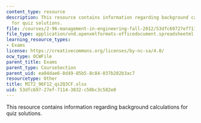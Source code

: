 ```yaml
---
content_type: resource
description: This resource contains information regarding background calculations
  for quiz solutions.
file: /courses/2-96-management-in-engineering-fall-2012/53dfc69727ef71143832c50bc3c582e0_MIT2_96F12_qs2Q3CF.xlsx
file_type: application/vnd.openxmlformats-officedocument.spreadsheetml.sheet
learning_resource_types:
- Exams
license: https://creativecommons.org/licenses/by-nc-sa/4.0/
ocw_type: OCWFile
parent_title: Exams
parent_type: CourseSection
parent_uid: ea04dae6-8d49-85b5-8c84-037b202b3ac7
resourcetype: Other
title: MIT2_96F12_qs2Q3CF.xlsx
uid: 53dfc697-27ef-7114-3832-c50bc3c582e0
---
```

This resource contains information regarding background calculations for quiz solutions.